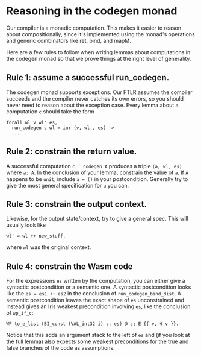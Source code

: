 # Reasoning in the codegen monad

Our compiler is a monadic computation. This makes it easier to reason
about compositionally, since it's implemented using the monad's
operations and generic combinators like ret, bind, and mapM.

Here are a few rules to follow when writing lemmas about computations
in the codegen monad so that we prove things at the right level of
generality.

## Rule 1: assume a successful run_codegen.
The codegen monad supports exceptions. Our FTLR assumes the compiler
succeeds and the compiler never catches its own errors, so you should never
need to reason about the exception case. Every lemma about a
computation `c` should take the form

```
forall wl v wl' es, 
  run_codegen c wl = inr (v, wl', es) ->
  ...
```

## Rule 2: constrain the return value.
A successful computation `c : codegen A` produces a triple `(a, wl,
es)` where `a: A`. In the conclusion of your lemma, constrain the
value of `a`. If `A` happens to be `unit`, include `a = ()` in your
postcondition. Generally try to give the most general specification
for `a` you can.

## Rule 3: constrain the output context.
Likewise, for the output state/context, try to give a general spec. This will usually look like 
```
wl' = wl ++ new_stuff,
```
where `wl` was the original context.

## Rule 4: constrain the Wasm code
For the expressions `es` written by the computation, you can either
give a syntactic postcondition or a semantic one. A syntactic
postcondition looks like the `es = es1 ++ es2` in the conclusion of
`run_codegen_bind_dist`. A semantic postcondition leaves the exact
shape of `es` unconstrained and instead gives an Iris weakest
precondition involving `es`, like the conclusion of `wp_if_c`:
```
WP to_e_list (BI_const (VAL_int32 i) :: es) @ s; E {{ v, Φ v }}.
```
Notice that this adds an argument stack to the left of `es` and (if
you look at the full lemma) also expects some weakest preconditions
for the true and false branches of the code as assumptions.
